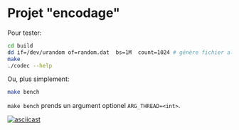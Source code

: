 # Projet "encodage"


Pour tester:
```sh
cd build
dd if=/dev/urandom of=random.dat  bs=1M  count=1024 # génère fichier aléatoire de 1Go
make
./codec --help
```
Ou, plus simplement:
```sh
make bench
```

`make bench` prends un argument optionel `ARG_THREAD=<int>`.

[![asciicast](https://asciinema.org/a/mmmtehNspVw37J2k8pSeAm0yA.png)](https://asciinema.org/a/mmmtehNspVw37J2k8pSeAm0yA)

